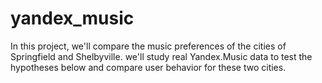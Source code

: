 # yandex_music
 In this project, we'll compare the music preferences of the cities of Springfield and Shelbyville. we'll study real Yandex.Music data to test the hypotheses below and compare user behavior for these two cities.

